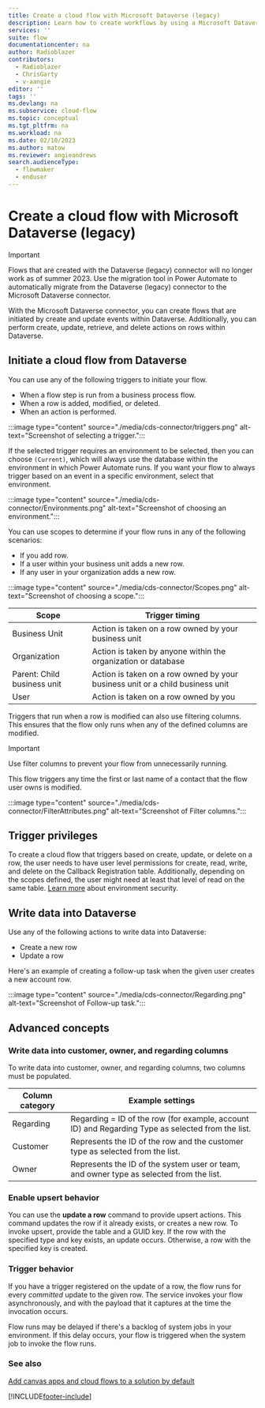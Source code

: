 ```yaml
---
title: Create a cloud flow with Microsoft Dataverse (legacy)
description: Learn how to create workflows by using a Microsoft Dataverse (legacy) connection and Power Automate.
services: ''
suite: flow
documentationcenter: na
author: Radioblazer
contributors:
  - Radioblazer
  - ChrisGarty
  - v-aangie
editor: ''
tags: ''
ms.devlang: na
ms.subservice: cloud-flow
ms.topic: conceptual
ms.tgt_pltfrm: na
ms.workload: na
ms.date: 02/10/2023
ms.author: matow
ms.reviewer: angieandrews
search.audienceType: 
  - flowmaker
  - enduser
---
```


# Create a cloud flow with Microsoft Dataverse (legacy)

> [!IMPORTANT]
> Flows that are created with the Dataverse (legacy) connector will no longer work as of summer 2023. Use the migration tool in Power Automate to automatically migrate from the Dataverse (legacy) connector to the Microsoft Dataverse connector. 

With the Microsoft Dataverse connector, you can create flows that are initiated by create and update events within Dataverse. Additionally, you can perform create, update, retrieve, and delete actions on rows within Dataverse.

## Initiate a cloud flow from Dataverse

You can use any of the following triggers to initiate your flow.

- When a flow step is run from a business process flow.
- When a row is added, modified, or deleted.
- When an action is performed.

:::image type="content" source="./media/cds-connector/triggers.png" alt-text="Screenshot of selecting a trigger.":::

If the selected trigger requires an environment to be selected, then you can choose `(Current)`, which will always use the database within the environment in which Power Automate runs. If you want your flow to always trigger based on an event in a specific environment, select that environment.

:::image type="content" source="./media/cds-connector/Environments.png" alt-text="Screenshot of choosing an environment.":::

You can use scopes to determine if your flow runs in any of the following scenarios:

- If you add row.
- If a user within your business unit adds a new row.
- If any user in your organization adds a new row.

:::image type="content" source="./media/cds-connector/Scopes.png" alt-text="Screenshot of choosing a scope.":::

|Scope|Trigger timing|
| --- | --- |
|Business Unit|Action is taken on a row owned by your business unit|
|Organization|Action is taken by anyone within the organization or database|
|Parent: Child business unit|Action is taken on a row owned by your business unit or a child business unit|
|User|Action is taken on a row owned by you|

Triggers that run when a row is modified can also use filtering columns. This ensures that the flow only runs when any of the defined columns are modified.

> [!IMPORTANT]
> Use filter columns to prevent your flow from unnecessarily running.

This flow triggers any time the first or last name of a contact that the flow user owns is modified.

:::image type="content" source="./media/cds-connector/FilterAttributes.png" alt-text="Screenshot of Filter columns.":::

## Trigger privileges

To create a cloud flow that triggers based on create, update, or delete on a row, the user needs to have user level permissions for create, read, write, and delete on the Callback Registration table. Additionally, depending on the scopes defined, the user might need at least that level of read on the same table.  [Learn more](/power-platform/admin/database-security) about environment security.

## Write data into Dataverse

Use any of the following actions to write data into Dataverse:

- Create a new row
- Update a row

Here's an example of creating a follow-up task when the given user creates a new account row.  

:::image type="content" source="./media/cds-connector/Regarding.png" alt-text="Screenshot of Follow-up task.":::

## Advanced concepts

### Write data into customer, owner, and regarding columns

To write data into customer, owner, and regarding columns, two columns must be populated.

| Column category | Example settings |
| --- | --- |
| Regarding | Regarding = ID of the row (for example, account ID) and Regarding Type as selected from the list. |
| Customer | Represents the ID of the row and the customer type as selected from the list. |
| Owner | Represents the ID of the system user or team, and owner type as selected from the list. |

### Enable upsert behavior

You can use the **update a row** command to provide upsert actions. This command updates the row if it already exists, or creates a new row. To invoke upsert, provide the table and a GUID key. If the row with the specified type and key exists, an update occurs. Otherwise, a row with the specified key is created.

### Trigger behavior

If you have a trigger registered on the update of a row, the flow runs for every *committed* update to the given row. The service invokes your flow asynchronously, and with the payload that it captures at the time the invocation occurs.

Flow runs may be delayed if there's a backlog of system jobs in your environment.  If this delay occurs, your flow is triggered when the system job to invoke the flow runs.

### See also

[Add canvas apps and cloud flows to a solution by default](/power-apps/maker/canvas-apps/add-app-solution-default)

[!INCLUDE[footer-include](includes/footer-banner.md)]
